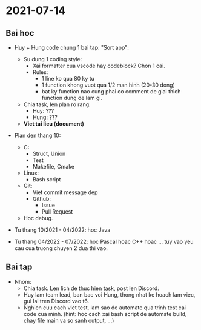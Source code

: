 # 2021-07-14

## Bai hoc

- Huy + Hung code chung 1 bai tap: "Sort app":

  - Su dung 1 coding style:
    - Xai formatter cua vscode hay codeblock? Chon 1 cai.
    - Rules:
      - 1 line ko qua 80 ky tu
      - 1 function khong vuot qua 1/2 man hinh (20-30 dong)
      - bat ky function nao cung phai co comment de giai thich function dung de
        lam gi.
  - Chia task, len plan ro rang:
    - Huy: ???
    - Hung: ???
  - **Viet tai lieu (document)**

- Plan den thang 10:

  - C:
    - Struct, Union
    - Test
    - Makefile, Cmake
  - Linux:
    - Bash script
  - Git:
    - Viet commit message dep
    - Github:
      - Issue
      - Pull Request
  - Hoc debug.

- Tu thang 10/2021 - 04/2022: hoc Java
- Tu thang 04/2022 - 07/2022: hoc Pascal hoac C++ hoac ... tuy vao yeu cau cua
  truong chuyen 2 dua thi vao.

## Bai tap

- Nhom:
  - Chia task. Len lich de thuc hien task, post len Discord.
  - Huy lam team lead, ban bac voi Hung, thong nhat ke hoach lam viec, gui lai
    tren Discord vao t6.
  - Nghien cuu cach viet test, lam sao de automate qua trinh test cai code cua
    minh. (hint: hoc cach xai bash script de automate build, chay file main va
    so sanh output, ...)

